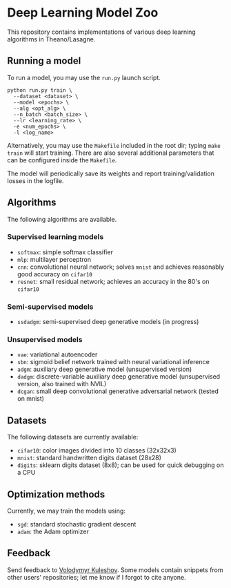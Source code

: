 Deep Learning Model Zoo
=======================

This repository contains implementations of various deep learning algorithms in Theano/Lasagne.

## Running a model

To run a model, you may use the `run.py` launch script.

```
python run.py train \
  --dataset <dataset> \
  --model <epochs> \
  --alg <opt_alg> \
  --n_batch <batch_size> \
  --lr <learning_rate> \
  -e <num_epochs> \
  -l <log_name>
```

Alternatively, you may use the `Makefile` included in the root dir; typing `make train` will start training. There are also several additional parameters that can be configured inside the `Makefile`.

The model will periodically save its weights and report training/validation losses in the logfile.

## Algorithms

The following algorithms are available.

### Supervised learning models

* `softmax`: simple softmax classifier
* `mlp`: multilayer perceptron
* `cnn`: convolutional neural network; solves `mnist` and achieves reasonably good accuracy on `cifar10`
* `resnet`: small residual network; achieves an accuracy in the 80's on `cifar10`

### Semi-supervised models

* `ssdadgm`: semi-supervised deep generative models (in progress)

### Unsupervised models

* `vae`: variational autoencoder
* `sbn`: sigmoid belief network trained with neural variational inference
* `adgm`: auxiliary deep generative model (unsupervised version)
* `dadgm`: discrete-variable auxiliary deep generative model (unsupervised version, also trained with NVIL)
* `dcgan`: small deep convolutional generative adversarial network (tested on mnist)

## Datasets

The following datasets are currently available:

* `cifar10`: color images divided into 10 classes (32x32x3)
* `mnist`: standard handwritten digits dataset (28x28)
* `digits`: sklearn digits dataset (8x8); can be used for quick debugging on a CPU

## Optimization methods

Currently, we may train the models using:

* `sgd`: standard stochastic gradient descent
* `adam`: the Adam optimizer

## Feedback

Send feedback to [Volodymyr Kuleshov](http://www.stanford.edu/~kuleshov). Some models contain snippets from other users' repositories; let me know if I forgot to cite anyone.
